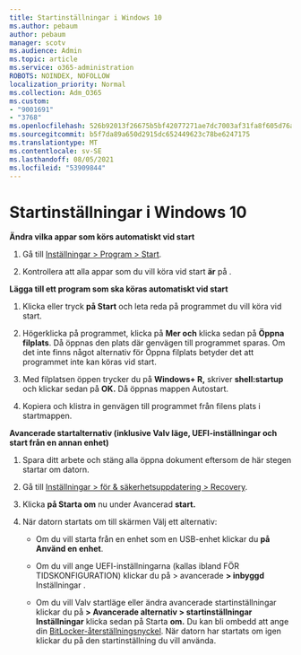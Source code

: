 ```yaml
---
title: Startinställningar i Windows 10
ms.author: pebaum
author: pebaum
manager: scotv
ms.audience: Admin
ms.topic: article
ms.service: o365-administration
ROBOTS: NOINDEX, NOFOLLOW
localization_priority: Normal
ms.collection: Adm_O365
ms.custom:
- "9001691"
- "3768"
ms.openlocfilehash: 526b92013f26675b5bf42077271ae7dc7003af31fa8f605d76aea92e0ccabfa1
ms.sourcegitcommit: b5f7da89a650d2915dc652449623c78be6247175
ms.translationtype: MT
ms.contentlocale: sv-SE
ms.lasthandoff: 08/05/2021
ms.locfileid: "53909844"
---
```

# <a name="startup-settings-in-windows-10"></a>Startinställningar i Windows 10

**Ändra vilka appar som körs automatiskt vid start**

1. Gå till [Inställningar > Program > Start](ms-settings:startupapps?activationSource=GetHelp).

2. Kontrollera att alla appar som du vill köra vid start **är** på .

**Lägga till ett program som ska köras automatiskt vid start**

1. Klicka eller tryck **på Start** och leta reda på programmet du vill köra vid start.

2. Högerklicka på programmet, klicka på **Mer och** klicka sedan på **Öppna filplats**. Då öppnas den plats där genvägen till programmet sparas. Om det inte finns något alternativ för Öppna filplats betyder det att programmet inte kan köras vid start.

3. Med filplatsen öppen trycker du på **Windows+ R,** skriver **shell:startup** och klickar sedan på **OK.** Då öppnas mappen Autostart.

4. Kopiera och klistra in genvägen till programmet från filens plats i startmappen.

**Avancerade startalternativ (inklusive Valv läge, UEFI-inställningar och start från en annan enhet)**

1. Spara ditt arbete och stäng alla öppna dokument eftersom de här stegen startar om datorn.

2. Gå till [Inställningar > för & säkerhetsuppdatering > Recovery](ms-settings:recovery?activationSource=GetHelp).

3. Klicka **på Starta om** nu under Avancerad **start.** 

4. När datorn startats om till skärmen Välj ett alternativ:

    - Om du vill starta från en enhet som en USB-enhet klickar du **på Använd en enhet**.

    - Om du vill ange UEFI-inställningarna (kallas ibland FÖR TIDSKONFIGURATION) klickar du på > avancerade **> inbyggd** Inställningar . 

    - Om du vill Valv startläge eller ändra avancerade startinställningar klickar du på **> Avancerade alternativ > startinställningar Inställningar** klicka sedan på Starta **om.** Du kan bli ombedd att ange din [BitLocker-återställningsnyckel](https://support.microsoft.com/help/4026181/windows-10-find-my-bitlocker-recovery-key). När datorn har startats om igen klickar du på den startinställning du vill använda.